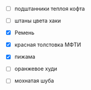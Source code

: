 - [ ] подштанники теплоя кофта
- [ ] штаны цвета хаки
- [x] Ремень
- [x] красная толстовка МФТИ
- [x] пижама
- [ ] оранжевое худи
- [ ] мохнатая шуба



